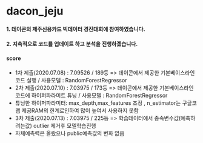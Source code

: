# dacon_jeju
#### 1. 데이콘의 제주신용카드 빅데이터 경진대회에 참여하였습니다.
#### 2. 지속적으로 코드를 업데이트 하고 분석을 진행하겠습니다.
#### score
 - 1차 제출(2020.07.08) : 7.09526 / 189등 => 데이콘에서 제공한 기본베이스라인 코드 실행 / 사용모델 : RandomForestRegressor
 - 2차 제출(2020.07.10) : 7.03975 / 173등 => 데이콘에서 제공한 기본베이스라인 코드에 하이퍼파라미트 튜닝 / 사용모델 : RandomForestRegressor
 - 튜닝한 하이퍼파라미터: max_depth,max_features 조정 , n_estimator는 구글코랩 제공RAM의 한계로인하여 많이 높여서 사용하지 못함
 - 3차 제출(2020.07.13) : 7.03975 / 225등 => 학습데이터에서 종속변수값(예측하려는값) outlier 제거후 모델학습진행
 - 자체예측력은 올랐으나 public예측값의 변화 없음
